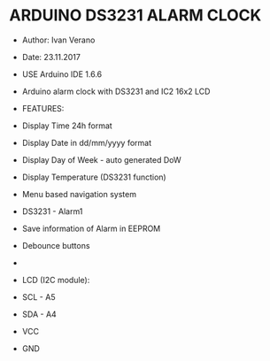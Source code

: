 # ARDUINO DS3231 ALARM CLOCK

 * Author: Ivan Verano
 * Date: 23.11.2017
 
 * USE Arduino IDE 1.6.6
 * Arduino alarm clock with DS3231 and IC2 16x2 LCD  
 * FEATURES:
 * Display Time 24h format
 * Display Date in dd/mm/yyyy format
 * Display Day of Week - auto generated DoW
 * Display Temperature (DS3231 function)
 * Menu based navigation system
 * DS3231 - Alarm1  
 * Save information of Alarm in EEPROM
 * Debounce buttons 
 * 
 * LCD (I2C module):
 * SCL - A5
 * SDA - A4
 * VCC
 * GND
 
